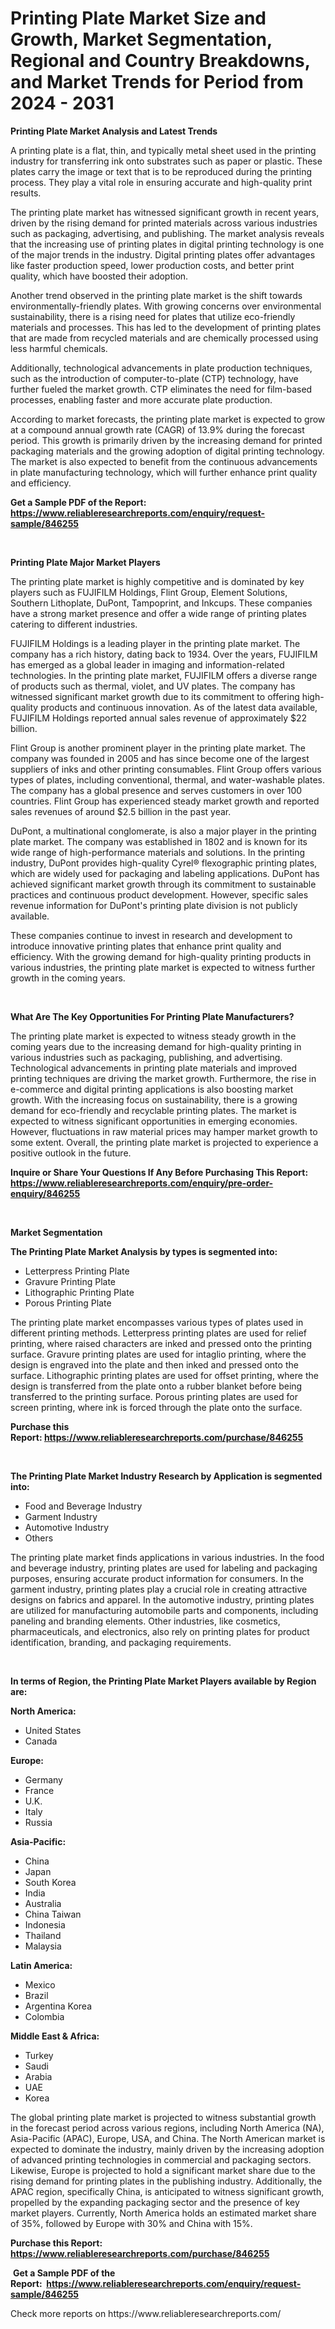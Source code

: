 <p><h1>Printing Plate Market Size and Growth, Market Segmentation, Regional and Country Breakdowns, and Market Trends for Period from 2024 -  2031</h1></p><p><strong>Printing Plate Market Analysis and Latest Trends</strong></p>
<p><p>A printing plate is a flat, thin, and typically metal sheet used in the printing industry for transferring ink onto substrates such as paper or plastic. These plates carry the image or text that is to be reproduced during the printing process. They play a vital role in ensuring accurate and high-quality print results.</p><p>The printing plate market has witnessed significant growth in recent years, driven by the rising demand for printed materials across various industries such as packaging, advertising, and publishing. The market analysis reveals that the increasing use of printing plates in digital printing technology is one of the major trends in the industry. Digital printing plates offer advantages like faster production speed, lower production costs, and better print quality, which have boosted their adoption.</p><p>Another trend observed in the printing plate market is the shift towards environmentally-friendly plates. With growing concerns over environmental sustainability, there is a rising need for plates that utilize eco-friendly materials and processes. This has led to the development of printing plates that are made from recycled materials and are chemically processed using less harmful chemicals.</p><p>Additionally, technological advancements in plate production techniques, such as the introduction of computer-to-plate (CTP) technology, have further fueled the market growth. CTP eliminates the need for film-based processes, enabling faster and more accurate plate production.</p><p>According to market forecasts, the printing plate market is expected to grow at a compound annual growth rate (CAGR) of 13.9% during the forecast period. This growth is primarily driven by the increasing demand for printed packaging materials and the growing adoption of digital printing technology. The market is also expected to benefit from the continuous advancements in plate manufacturing technology, which will further enhance print quality and efficiency.</p></p>
<p><strong>Get a Sample PDF of the Report:&nbsp; <a href="https://www.reliableresearchreports.com/enquiry/request-sample/846255">https://www.reliableresearchreports.com/enquiry/request-sample/846255</a></strong></p>
<p>&nbsp;</p>
<p><strong>Printing Plate Major Market Players</strong></p>
<p><p>The printing plate market is highly competitive and is dominated by key players such as FUJIFILM Holdings, Flint Group, Element Solutions, Southern Lithoplate, DuPont, Tampoprint, and Inkcups. These companies have a strong market presence and offer a wide range of printing plates catering to different industries.</p><p>FUJIFILM Holdings is a leading player in the printing plate market. The company has a rich history, dating back to 1934. Over the years, FUJIFILM has emerged as a global leader in imaging and information-related technologies. In the printing plate market, FUJIFILM offers a diverse range of products such as thermal, violet, and UV plates. The company has witnessed significant market growth due to its commitment to offering high-quality products and continuous innovation. As of the latest data available, FUJIFILM Holdings reported annual sales revenue of approximately $22 billion.</p><p>Flint Group is another prominent player in the printing plate market. The company was founded in 2005 and has since become one of the largest suppliers of inks and other printing consumables. Flint Group offers various types of plates, including conventional, thermal, and water-washable plates. The company has a global presence and serves customers in over 100 countries. Flint Group has experienced steady market growth and reported sales revenues of around $2.5 billion in the past year.</p><p>DuPont, a multinational conglomerate, is also a major player in the printing plate market. The company was established in 1802 and is known for its wide range of high-performance materials and solutions. In the printing industry, DuPont provides high-quality Cyrel® flexographic printing plates, which are widely used for packaging and labeling applications. DuPont has achieved significant market growth through its commitment to sustainable practices and continuous product development. However, specific sales revenue information for DuPont's printing plate division is not publicly available.</p><p>These companies continue to invest in research and development to introduce innovative printing plates that enhance print quality and efficiency. With the growing demand for high-quality printing products in various industries, the printing plate market is expected to witness further growth in the coming years.</p></p>
<p>&nbsp;</p>
<p><strong>What Are The Key Opportunities For Printing Plate Manufacturers?</strong></p>
<p><p>The printing plate market is expected to witness steady growth in the coming years due to the increasing demand for high-quality printing in various industries such as packaging, publishing, and advertising. Technological advancements in printing plate materials and improved printing techniques are driving the market growth. Furthermore, the rise in e-commerce and digital printing applications is also boosting market growth. With the increasing focus on sustainability, there is a growing demand for eco-friendly and recyclable printing plates. The market is expected to witness significant opportunities in emerging economies. However, fluctuations in raw material prices may hamper market growth to some extent. Overall, the printing plate market is projected to experience a positive outlook in the future.</p></p>
<p><strong>Inquire or Share Your Questions If Any Before Purchasing This Report: <a href="https://www.reliableresearchreports.com/enquiry/pre-order-enquiry/846255">https://www.reliableresearchreports.com/enquiry/pre-order-enquiry/846255</a></strong></p>
<p>&nbsp;</p>
<p><strong>Market Segmentation</strong></p>
<p><strong>The Printing Plate Market Analysis by types is segmented into:</strong></p>
<p><ul><li>Letterpress Printing Plate</li><li>Gravure Printing Plate</li><li>Lithographic Printing Plate</li><li>Porous Printing Plate</li></ul></p>
<p><p>The printing plate market encompasses various types of plates used in different printing methods. Letterpress printing plates are used for relief printing, where raised characters are inked and pressed onto the printing surface. Gravure printing plates are used for intaglio printing, where the design is engraved into the plate and then inked and pressed onto the surface. Lithographic printing plates are used for offset printing, where the design is transferred from the plate onto a rubber blanket before being transferred to the printing surface. Porous printing plates are used for screen printing, where ink is forced through the plate onto the surface.</p></p>
<p><strong>Purchase this Report:&nbsp;<a href="https://www.reliableresearchreports.com/purchase/846255">https://www.reliableresearchreports.com/purchase/846255</a></strong></p>
<p>&nbsp;</p>
<p><strong>The Printing Plate Market Industry Research by Application is segmented into:</strong></p>
<p><ul><li>Food and Beverage Industry</li><li>Garment Industry</li><li>Automotive Industry</li><li>Others</li></ul></p>
<p><p>The printing plate market finds applications in various industries. In the food and beverage industry, printing plates are used for labeling and packaging purposes, ensuring accurate product information for consumers. In the garment industry, printing plates play a crucial role in creating attractive designs on fabrics and apparel. In the automotive industry, printing plates are utilized for manufacturing automobile parts and components, including paneling and branding elements. Other industries, like cosmetics, pharmaceuticals, and electronics, also rely on printing plates for product identification, branding, and packaging requirements.</p></p>
<p>&nbsp;</p>
<p><strong>In terms of Region, the Printing Plate Market Players available by Region are:</strong></p>
<p>
    <p> <strong> North America: </strong>
        <ul>
            <li>United States</li>
            <li>Canada</li>
        </ul>
        </p> 
    <p> <strong> Europe: </strong>
        <ul>
            <li>Germany</li>
            <li>France</li>
            <li>U.K.</li>
            <li>Italy</li>
            <li>Russia</li>
        </ul>
        </p> 
    <p> <strong> Asia-Pacific: </strong>
        <ul>
            <li>China</li>
            <li>Japan</li>
            <li>South Korea</li>
            <li>India</li>
            <li>Australia</li>
            <li>China Taiwan</li>
            <li>Indonesia</li>
            <li>Thailand</li>
            <li>Malaysia</li>
        </ul>
        </p> 
    <p> <strong> Latin America: </strong>
        <ul>
            <li>Mexico</li>
            <li>Brazil</li>
            <li>Argentina Korea</li>
            <li>Colombia</li>
        </ul>
        </p> 
    <p> <strong> Middle East & Africa: </strong>
        <ul>
            <li>Turkey</li>
            <li>Saudi</li>
            <li>Arabia</li>
            <li>UAE</li>
            <li>Korea</li>
        </ul>
    </p>
    </p>
<p><p>The global printing plate market is projected to witness substantial growth in the forecast period across various regions, including North America (NA), Asia-Pacific (APAC), Europe, USA, and China. The North American market is expected to dominate the industry, mainly driven by the increasing adoption of advanced printing technologies in commercial and packaging sectors. Likewise, Europe is projected to hold a significant market share due to the rising demand for printing plates in the publishing industry. Additionally, the APAC region, specifically China, is anticipated to witness significant growth, propelled by the expanding packaging sector and the presence of key market players. Currently, North America holds an estimated market share of 35%, followed by Europe with 30% and China with 15%.</p></p>
<p><strong>Purchase this Report: <a href="https://www.reliableresearchreports.com/purchase/846255">https://www.reliableresearchreports.com/purchase/846255</a></strong></p>
<p>&nbsp;<strong>Get a Sample PDF of the Report:&nbsp;&nbsp;<a href="https://www.reliableresearchreports.com/enquiry/request-sample/846255">https://www.reliableresearchreports.com/enquiry/request-sample/846255</a></strong></p>
<p><strong></strong></p>
<p>Check more reports on https://www.reliableresearchreports.com/</p>